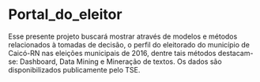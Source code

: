 # Portal_do_eleitor

Esse presente projeto buscará mostrar através de modelos e métodos relacionados à tomadas de decisão, o perfil do eleitorado  do município de Caicó-RN nas eleições municipais de 2016, dentre tais métodos destacam-se: Dashboard, Data Mining e Mineração de textos. Os dados são disponibilizados publicamente pelo TSE.
